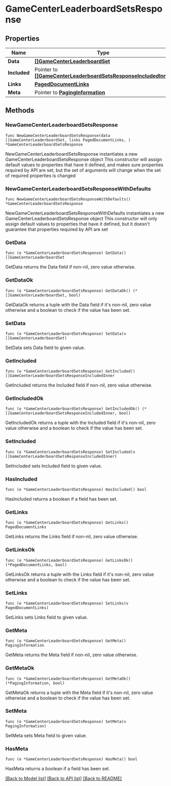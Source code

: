 # GameCenterLeaderboardSetsResponse

## Properties

Name | Type | Description | Notes
------------ | ------------- | ------------- | -------------
**Data** | [**[]GameCenterLeaderboardSet**](GameCenterLeaderboardSet.md) |  | 
**Included** | Pointer to [**[]GameCenterLeaderboardSetsResponseIncludedInner**](GameCenterLeaderboardSetsResponseIncludedInner.md) |  | [optional] 
**Links** | [**PagedDocumentLinks**](PagedDocumentLinks.md) |  | 
**Meta** | Pointer to [**PagingInformation**](PagingInformation.md) |  | [optional] 

## Methods

### NewGameCenterLeaderboardSetsResponse

`func NewGameCenterLeaderboardSetsResponse(data []GameCenterLeaderboardSet, links PagedDocumentLinks, ) *GameCenterLeaderboardSetsResponse`

NewGameCenterLeaderboardSetsResponse instantiates a new GameCenterLeaderboardSetsResponse object
This constructor will assign default values to properties that have it defined,
and makes sure properties required by API are set, but the set of arguments
will change when the set of required properties is changed

### NewGameCenterLeaderboardSetsResponseWithDefaults

`func NewGameCenterLeaderboardSetsResponseWithDefaults() *GameCenterLeaderboardSetsResponse`

NewGameCenterLeaderboardSetsResponseWithDefaults instantiates a new GameCenterLeaderboardSetsResponse object
This constructor will only assign default values to properties that have it defined,
but it doesn't guarantee that properties required by API are set

### GetData

`func (o *GameCenterLeaderboardSetsResponse) GetData() []GameCenterLeaderboardSet`

GetData returns the Data field if non-nil, zero value otherwise.

### GetDataOk

`func (o *GameCenterLeaderboardSetsResponse) GetDataOk() (*[]GameCenterLeaderboardSet, bool)`

GetDataOk returns a tuple with the Data field if it's non-nil, zero value otherwise
and a boolean to check if the value has been set.

### SetData

`func (o *GameCenterLeaderboardSetsResponse) SetData(v []GameCenterLeaderboardSet)`

SetData sets Data field to given value.


### GetIncluded

`func (o *GameCenterLeaderboardSetsResponse) GetIncluded() []GameCenterLeaderboardSetsResponseIncludedInner`

GetIncluded returns the Included field if non-nil, zero value otherwise.

### GetIncludedOk

`func (o *GameCenterLeaderboardSetsResponse) GetIncludedOk() (*[]GameCenterLeaderboardSetsResponseIncludedInner, bool)`

GetIncludedOk returns a tuple with the Included field if it's non-nil, zero value otherwise
and a boolean to check if the value has been set.

### SetIncluded

`func (o *GameCenterLeaderboardSetsResponse) SetIncluded(v []GameCenterLeaderboardSetsResponseIncludedInner)`

SetIncluded sets Included field to given value.

### HasIncluded

`func (o *GameCenterLeaderboardSetsResponse) HasIncluded() bool`

HasIncluded returns a boolean if a field has been set.

### GetLinks

`func (o *GameCenterLeaderboardSetsResponse) GetLinks() PagedDocumentLinks`

GetLinks returns the Links field if non-nil, zero value otherwise.

### GetLinksOk

`func (o *GameCenterLeaderboardSetsResponse) GetLinksOk() (*PagedDocumentLinks, bool)`

GetLinksOk returns a tuple with the Links field if it's non-nil, zero value otherwise
and a boolean to check if the value has been set.

### SetLinks

`func (o *GameCenterLeaderboardSetsResponse) SetLinks(v PagedDocumentLinks)`

SetLinks sets Links field to given value.


### GetMeta

`func (o *GameCenterLeaderboardSetsResponse) GetMeta() PagingInformation`

GetMeta returns the Meta field if non-nil, zero value otherwise.

### GetMetaOk

`func (o *GameCenterLeaderboardSetsResponse) GetMetaOk() (*PagingInformation, bool)`

GetMetaOk returns a tuple with the Meta field if it's non-nil, zero value otherwise
and a boolean to check if the value has been set.

### SetMeta

`func (o *GameCenterLeaderboardSetsResponse) SetMeta(v PagingInformation)`

SetMeta sets Meta field to given value.

### HasMeta

`func (o *GameCenterLeaderboardSetsResponse) HasMeta() bool`

HasMeta returns a boolean if a field has been set.


[[Back to Model list]](../README.md#documentation-for-models) [[Back to API list]](../README.md#documentation-for-api-endpoints) [[Back to README]](../README.md)


